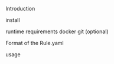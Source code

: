 

Introduction

install


runtime requirements
docker 
git (optional)

Format of the Rule.yaml

usage

